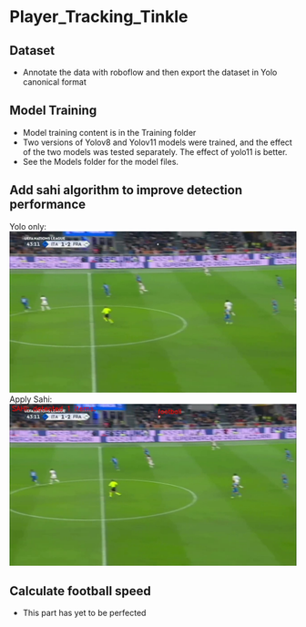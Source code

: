 # Player_Tracking_Tinkle


## Dataset
- Annotate the data with roboflow and then export the dataset in Yolo canonical format


## Model Training
- Model training content is in the Training folder
- Two versions of Yolov8 and Yolov11 models were trained, and the effect of the two models was tested separately. The effect of yolo11 is better.
- See the Models folder for the model files.


## Add sahi algorithm to improve detection performance
Yolo only:
![The comparison of increasing the sahi algorithm](/Output/yolo_only.jpg "Yolo only")
Apply Sahi:
![The comparison of increasing the sahi algorithm](/Output/with_sahi.jpg "Apply Sahi")
## Calculate football speed
- This part has yet to be perfected
